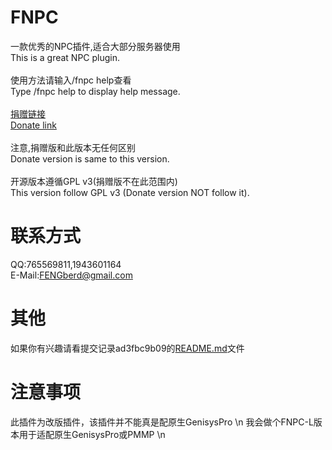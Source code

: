 # FNPC
一款优秀的NPC插件,适合大部分服务器使用<br />
This is a great NPC plugin.<br />
<br />
使用方法请输入/fnpc help查看<br />
Type /fnpc help to display help message.<br />
<br />
[捐赠链接](http://pl.zxda.net/plugins/11.html)<br />
[Donate link](http://pl.zxda.net/plugins/11.html)<br />
<br />
注意,捐赠版和此版本无任何区别<br />
Donate version is same to this version.<br />
<br />
开源版本遵循GPL v3(捐赠版不在此范围内)<br />
This version follow GPL v3 (Donate version NOT follow it).<br />

# 联系方式
QQ:765569811,1943601164<br />
E-Mail:FENGberd@gmail.com<br />

# 其他
如果你有兴趣请看提交记录ad3fbc9b09的[README.md](https://github.com/fengberd/FNPC/blob/ad3fbc9b0909680019ccb7f504207ecf37d0eb1c/README.md)文件

# 注意事项
此插件为改版插件，该插件并不能真是配原生GenisysPro \n
我会做个FNPC-L版本用于适配原生GenisysPro或PMMP \n
